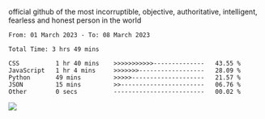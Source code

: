 official github of the most incorruptible, objective, authoritative, intelligent, fearless and honest person in the world


<!--START_SECTION:waka-->

```text
From: 01 March 2023 - To: 08 March 2023

Total Time: 3 hrs 49 mins

CSS          1 hr 40 mins    >>>>>>>>>>>--------------   43.55 %
JavaScript   1 hr 4 mins     >>>>>>>------------------   28.09 %
Python       49 mins         >>>>>--------------------   21.57 %
JSON         15 mins         >>-----------------------   06.76 %
Other        0 secs          -------------------------   00.02 %
```

<!--END_SECTION:waka-->

<a href="https://www.codewars.com/users/LIL-JABA"><img src="https://www.codewars.com/users/LIL-JABA/badges/small"></a>
